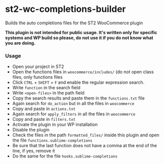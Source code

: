 # st2-wc-completions-builder
Builds the auto completions files for the ST2 WooCommerce plugin

**This plugin is not intended for public usage. It's written only for specific systems and WP build so please, do not use it if you do not know what you are doing.**

### Usage

* Open your project in ST2
* Open the functions files in `woocommerce/includes/` (do not open class files, only functions files
* Click `CTRL` + `SHIFT` + `F` and enable the regular expression search.
* Write `function` in the search field
* Write `<open-files>` in the path field
* Copy the search results and paste them in the `functions.txt` file
* Again search for `do_action` but in all the files in `woocommerce`
* Copy and paste in `actions.txt`
* Again search for `apply_filters` in all the files in `woocommerce`
* Copy and paste in `filters.txt`
* Activate the plugin in your WP installation
* Disable the plugin
* Check the files in the path `formatted_files/` inside this plugin and open the file `functions.sublime-completions`
* Be sure that the last function does not have a comma at the end of the line, if yes, remove it
* Do the same for the file `hooks.sublime-completions`